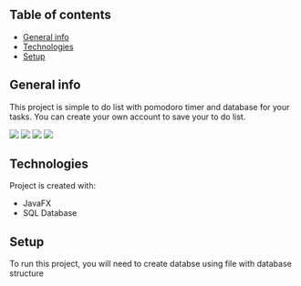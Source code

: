 ## Table of contents
* [General info](#general-info)
* [Technologies](#technologies)
* [Setup](#setup)

## General info
This project is simple to do list with pomodoro timer and database for your tasks. You can create your own account to save your to do list.
	
![](/../<master>FocusApp/src/sample/assets/Przechwytywanie.jpg?raw=true) 
![](FocusApp/src/sample/assets/SignUp_screen.jpg?raw=true ) 
![](FocusApp/src/sample/assets/mainScreen.jpg?raw=true ) 
![](FocusApp/src/sample/assets/toDoList.jpg?raw=true ) 
## Technologies
Project is created with:
* JavaFX
* SQL Database

	
## Setup
To run this project, you will need to create databse using file with database structure


